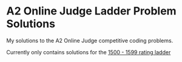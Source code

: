 # A2 Online Judge Ladder Problem Solutions
My solutions to the A2 Online Judge competitive coding problems.

Currently only contains solutions for the [1500 - 1599 rating ladder](https://a2oj.com/ladder?ID=14)
